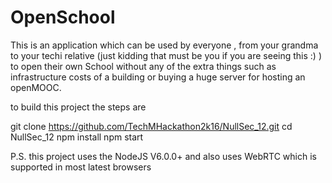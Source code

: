 # OpenSchool

This is an application which can be used by everyone , from your grandma to your techi relative (just kidding that must be you if you are seeing this :) ) to open their own School without any of the extra things such as infrastructure costs of a building or buying a huge server for hosting an openMOOC.

to build this project the steps are

git clone https://github.com/TechMHackathon2k16/NullSec_12.git
cd NullSec_12
npm install
npm start


P.S. this project uses the NodeJS V6.0.0+ and also uses WebRTC which is supported in most latest browsers
